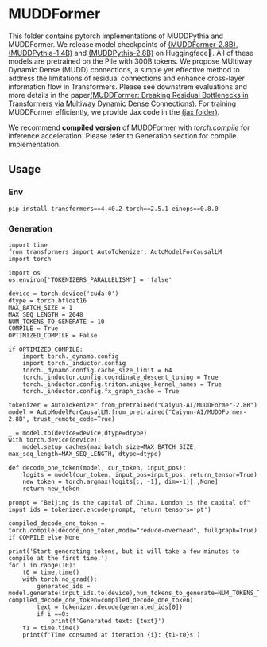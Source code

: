 # MUDDFormer

This folder contains pytorch implementations of MUDDPythia and MUDDFormer. We release model checkpoints of [(MUDDFormer-2.8B)](https://huggingface.co/Caiyun-AI/MUDDFormer-2.8B), [(MUDDPythia-1.4B)](https://huggingface.co/Caiyun-AI/MUDDPythia-1.4B) and [(MUDDPythia-2.8B)](https://huggingface.co/Caiyun-AI/MUDDPythia-2.8B) on Huggingface🤗.
All of these models are pretrained on the Pile with 300B tokens. We propose MUltiway Dynamic Dense (MUDD) connections, a simple yet effective method to address the limitations of residual connections and enhance cross-layer information flow in Transformers. Please see downstrem evaluations and more details in the paper[(MUDDFormer: Breaking Residual Bottlenecks in Transformers via Multiway Dynamic Dense Connections)](https://arxiv.org/abs/2502.12170). For training MUDDFormer efficiently, we provide Jax code in the [(jax folder)](https://github.com/Caiyun-AI/MUDDFormer/tree/main/jax).

We recommend <strong>compiled version</strong> of MUDDFormer with *torch.compile* for inference acceleration. Please refer to Generation section for compile implementation.

## Usage

### Env

```
pip install transformers==4.40.2 torch==2.5.1 einops==0.8.0
```


### Generation 

```
import time
from transformers import AutoTokenizer, AutoModelForCausalLM
import torch

import os
os.environ['TOKENIZERS_PARALLELISM'] = 'false'

device = torch.device('cuda:0')
dtype = torch.bfloat16
MAX_BATCH_SIZE = 1
MAX_SEQ_LENGTH = 2048
NUM_TOKENS_TO_GENERATE = 10
COMPILE = True
OPTIMIZED_COMPILE = False 

if OPTIMIZED_COMPILE: 
    import torch._dynamo.config
    import torch._inductor.config
    torch._dynamo.config.cache_size_limit = 64
    torch._inductor.config.coordinate_descent_tuning = True
    torch._inductor.config.triton.unique_kernel_names = True
    torch._inductor.config.fx_graph_cache = True

tokenizer = AutoTokenizer.from_pretrained("Caiyun-AI/MUDDFormer-2.8B")
model = AutoModelForCausalLM.from_pretrained("Caiyun-AI/MUDDFormer-2.8B", trust_remote_code=True)

_ = model.to(device=device,dtype=dtype)
with torch.device(device):
    model.setup_caches(max_batch_size=MAX_BATCH_SIZE, max_seq_length=MAX_SEQ_LENGTH, dtype=dtype)

def decode_one_token(model, cur_token, input_pos):
    logits = model(cur_token, input_pos=input_pos, return_tensor=True)
    new_token = torch.argmax(logits[:, -1], dim=-1)[:,None]
    return new_token

prompt = "Beijing is the capital of China. London is the capital of"
input_ids = tokenizer.encode(prompt, return_tensors='pt')

compiled_decode_one_token = torch.compile(decode_one_token,mode="reduce-overhead", fullgraph=True) if COMPILE else None

print('Start generating tokens, but it will take a few minutes to compile at the first time.')
for i in range(10):
    t0 = time.time()
    with torch.no_grad():
        generated_ids = model.generate(input_ids.to(device),num_tokens_to_generate=NUM_TOKENS_TO_GENERATE, compiled_decode_one_token=compiled_decode_one_token)
        text = tokenizer.decode(generated_ids[0])
        if i ==0:
            print(f'Generated text: {text}')
    t1 = time.time()
    print(f'Time consumed at iteration {i}: {t1-t0}s')
```
